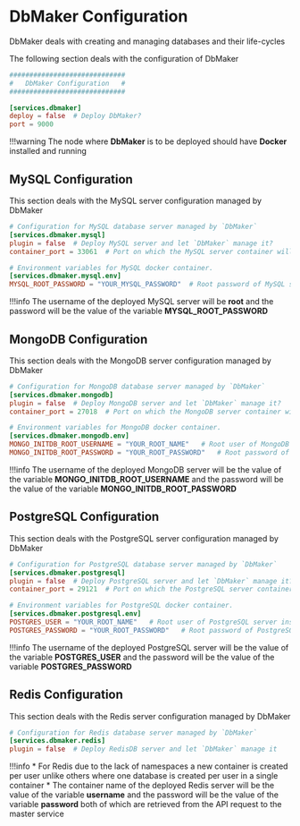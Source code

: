 # DbMaker Configuration

DbMaker deals with creating and managing databases and their life-cycles

The following section deals with the configuration of DbMaker

```toml
#############################
#   DbMaker Configuration   #
#############################

[services.dbmaker]
deploy = false  # Deploy DbMaker?
port = 9000
```

!!!warning
    The node where **DbMaker** is to be deployed should have **Docker** installed and running

## MySQL Configuration

This section deals with the MySQL server configuration managed by DbMaker

```toml
# Configuration for MySQL database server managed by `DbMaker`
[services.dbmaker.mysql]
plugin = false  # Deploy MySQL server and let `DbMaker` manage it?
container_port = 33061  # Port on which the MySQL server container will run

# Environment variables for MySQL docker container.
[services.dbmaker.mysql.env]
MYSQL_ROOT_PASSWORD = "YOUR_MYSQL_PASSWORD"  # Root password of MySQL server inside the container
```

!!!info
    The username of the deployed MySQL server will be **root** and the password will be the value of the variable **MYSQL_ROOT_PASSWORD**

## MongoDB Configuration

This section deals with the MongoDB server configuration managed by DbMaker

```toml
# Configuration for MongoDB database server managed by `DbMaker`
[services.dbmaker.mongodb]
plugin = false  # Deploy MongoDB server and let `DbMaker` manage it?
container_port = 27018  # Port on which the MongoDB server container will run

# Environment variables for MongoDB docker container.
[services.dbmaker.mongodb.env]
MONGO_INITDB_ROOT_USERNAME = "YOUR_ROOT_NAME"   # Root user of MongoDB server inside the container
MONGO_INITDB_ROOT_PASSWORD = "YOUR_ROOT_PASSWORD"   # Root password of MongoDB server inside the container
```

!!!info
    The username of the deployed MongoDB server will be the value of the variable **MONGO_INITDB_ROOT_USERNAME** and the password will be the value of the variable **MONGO_INITDB_ROOT_PASSWORD**

## PostgreSQL Configuration

This section deals with the PostgreSQL server configuration managed by DbMaker

```toml
# Configuration for PostgreSQL database server managed by `DbMaker`
[services.dbmaker.postgresql]
plugin = false  # Deploy PostgreSQL server and let `DbMaker` manage it?
container_port = 29121  # Port on which the PostgreSQL server container will run

# Environment variables for PostgreSQL docker container.
[services.dbmaker.postgresql.env]
POSTGRES_USER = "YOUR_ROOT_NAME"   # Root user of PostgreSQL server inside the container
POSTGRES_PASSWORD = "YOUR_ROOT_PASSWORD"   # Root password of PostgreSQL server inside the container
```

!!!info
    The username of the deployed PostgreSQL server will be the value of the variable **POSTGRES_USER** and the password will be the value of the variable **POSTGRES_PASSWORD**

## Redis Configuration

This section deals with the Redis server configuration managed by DbMaker

```toml
# Configuration for Redis database server managed by `DbMaker`
[services.dbmaker.redis]
plugin = false  # Deploy RedisDB server and let `DbMaker` manage it
```

!!!info
    * For Redis due to the lack of namespaces a new container is created per user unlike others where one database is created per user in a single container
    * The container name of the deployed Redis server will be the value of the variable **username** and the password will be the value of the variable **password** both of which are retrieved from the API request to the master service
